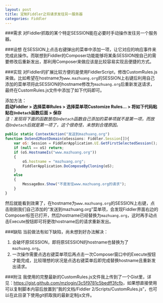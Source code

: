 ```yaml
---
layout: post
title: 定制Fiddler之将请求发往另一服务器
categories: Fiddler
---
```


###需求
对Fiddler抓取的某个特定SESSION能在必要时手动操作发往另一个服务器。

###设想
在SESSION上点击右键弹出的菜单中添加一项，让它对应的响应事件来完成此操作。而联想到Fiddler的Composer功能能够将某条SESSION按自己的需要修改后重新发出，那利用Composer来做应该是比较容易实现且便捷的方式。

###实现
对Fiddler的扩展比较方便的是使用FiddlerScript，修改CustomRules.js来做。比如希望在hostname为`www.mazhuang.org`的SESSION上右键后利用自己添加的菜单项将此SESSION的hostname修改为`mazhuang.org`后重新发送请求，最终在CustomRules.js文件中添加了如下代码即可。  
  
添加方法：  
**启动Fiddler > 选择菜单Rules > 选择菜单项Customize Rules... > 将如下代码粘贴在`OnDetach`函数后面 > 保存**  
*注：发现将下面的函数放在`OnDetach`函数自己添加的菜单项就不是第一项，而放在`OnDetach`后就是第一项了，这个很奇怪，未想到合理原因。*  

```js
public static ContextAction("发送到mazhuang.org")
function DoSend2RootDomain(oSessions: Fiddler.Session[]){
    var oS: Session = FiddlerApplication.UI.GetFirstSelectedSession();
    if (null == oS) return;
    if (oS.HostnameIs("www.mazhuang.org"))
    {
        oS.hostname = "mazhuang.org";
        FiddlerApplication.DoComposeByCloning(oS);
    }
    else
    {
        MessageBox.Show("不是发往www.mazhuang.org的请求");
    }
}
```

然后就能看到效果了，在hostname为`www.mazhuang.org`的SESSION上右键，点击刚刚我们自己添加的“发送到mazhuang.org”菜单项，会发现Fiddler界面右边的Composer标签已打开，然后hostname已经替换为`mazhuang.org`，这时再手动点击Execute按钮即可将更改hostname后的请求重新发出。

###缺陷
当前做法有如下缺陷，尚未想到好办法解决：  

1. 会破坏原SESSION，即将原SESSION的hostname也替换为了`mazhuang.org`。  
2. 一次操作需要点选右键菜单项后再点击一次Composer窗口中的Execute按钮才能完成，比较理想的状况是点选右键菜单后即完成替换hostname且重新发出请求。

###附注
我使用的完整最新的CustomRules.js文件我上传到了一个Gist里，详见：<https://gist.github.com/mzlogin/3c5f9781c5bedff3fcfb>，如果想直接使用可以复制脚本内容后放置到“我的文档/Fiddler 2/Scripts/CustomRules.js”，也可以在此目录下使用git抓取我的最新定制js文件。
